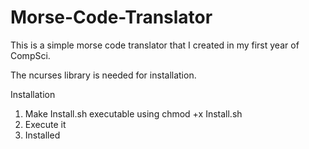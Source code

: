 # Morse-Code-Translator
This is a simple morse code translator that I created in my first year of CompSci.

The ncurses library is needed for installation.

Installation
1. Make Install.sh executable using chmod +x Install.sh
2. Execute it
3. Installed
